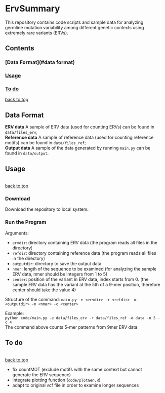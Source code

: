 # ErvSummary
<a name="top"></a>
This repository contains code scripts and sample data for analyzing germline mutation variability among different genetic contexts using extremely rare variants (ERVs).  

## Contents

### [Data Format](#data format)  
### [Usage](#usage)
### [To do](#todo)

<a name="data format"></a>
[back to top](#top)

## Data Format  
**ERV data**		A sample of ERV data (used for counting ERVs) can be found in `data/files_erv`;   
**Reference data**	A sample of reference data (used for counting reference motifs) can be found in `data/files_ref`;  
**Output data** 	A sample of the data generated by running `main.py` can be found in `data/output`.  

## Usage  
<a name="usage"></a>  
[back to top](#top)
  
### Download
Download the repository to local system.  

### Run the Program
Arguments:  
- `ervdir`: directory containing ERV data (the program reads all files in the directory)
- `refdir`: directory containing reference data (the program reads all files in the directory)
- `outputdir`: directory to save the output data  
- `nmer`: length of the sequence to be examined (for analyzing the sample ERV data, nmer should be integers from 1 to 5)  
- `center`: position of the variant in ERV data, index starts from 0. (the sample ERV data has the variant at the 5th of a 9-mer position, therefore center should take the value 4)  

Structure of the command:
`main.py -e <ervdir> -r <refdir> -o <outputdir> -n <nmer> -c <center>`  

Example:   
`python code/main.py -e data/files_erv -r data/files_ref -o data -n 5 -c 4`  
The command above counts 5-mer patterns from 9mer ERV data
  

## To do 
<a name="todo"></a>  
[back to top](#top)
- fix countMOT (exclude motifs with the same context but cannot generate the ERV sequence) 
- integrate plotting function (`code/plotGen.R`)
- adapt to original vcf file in order to examine longer sequences

